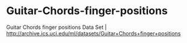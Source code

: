 # Guitar-Chords-finger-positions
Guitar Chords finger positions Data Set | http://archive.ics.uci.edu/ml/datasets/Guitar+Chords+finger+positions
